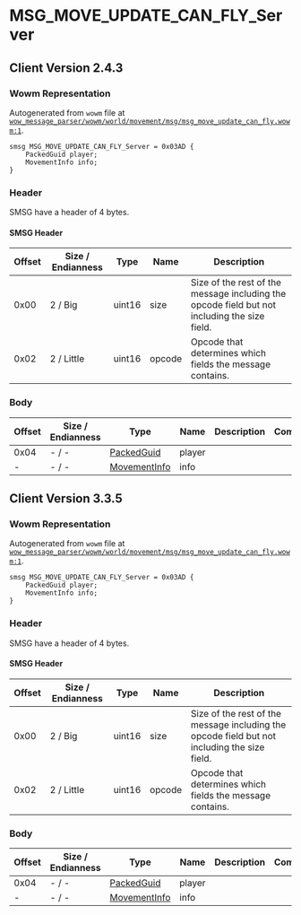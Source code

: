 # MSG_MOVE_UPDATE_CAN_FLY_Server

## Client Version 2.4.3

### Wowm Representation

Autogenerated from `wowm` file at [`wow_message_parser/wowm/world/movement/msg/msg_move_update_can_fly.wowm:1`](https://github.com/gtker/wow_messages/tree/main/wow_message_parser/wowm/world/movement/msg/msg_move_update_can_fly.wowm#L1).
```rust,ignore
smsg MSG_MOVE_UPDATE_CAN_FLY_Server = 0x03AD {
    PackedGuid player;
    MovementInfo info;
}
```
### Header

SMSG have a header of 4 bytes.

#### SMSG Header

| Offset | Size / Endianness | Type   | Name   | Description |
| ------ | ----------------- | ------ | ------ | ----------- |
| 0x00   | 2 / Big           | uint16 | size   | Size of the rest of the message including the opcode field but not including the size field.|
| 0x02   | 2 / Little        | uint16 | opcode | Opcode that determines which fields the message contains.|

### Body

| Offset | Size / Endianness | Type | Name | Description | Comment |
| ------ | ----------------- | ---- | ---- | ----------- | ------- |
| 0x04 | - / - | [PackedGuid](../spec/packed-guid.md) | player |  |  |
| - | - / - | [MovementInfo](movementinfo.md) | info |  |  |

## Client Version 3.3.5

### Wowm Representation

Autogenerated from `wowm` file at [`wow_message_parser/wowm/world/movement/msg/msg_move_update_can_fly.wowm:1`](https://github.com/gtker/wow_messages/tree/main/wow_message_parser/wowm/world/movement/msg/msg_move_update_can_fly.wowm#L1).
```rust,ignore
smsg MSG_MOVE_UPDATE_CAN_FLY_Server = 0x03AD {
    PackedGuid player;
    MovementInfo info;
}
```
### Header

SMSG have a header of 4 bytes.

#### SMSG Header

| Offset | Size / Endianness | Type   | Name   | Description |
| ------ | ----------------- | ------ | ------ | ----------- |
| 0x00   | 2 / Big           | uint16 | size   | Size of the rest of the message including the opcode field but not including the size field.|
| 0x02   | 2 / Little        | uint16 | opcode | Opcode that determines which fields the message contains.|

### Body

| Offset | Size / Endianness | Type | Name | Description | Comment |
| ------ | ----------------- | ---- | ---- | ----------- | ------- |
| 0x04 | - / - | [PackedGuid](../spec/packed-guid.md) | player |  |  |
| - | - / - | [MovementInfo](movementinfo.md) | info |  |  |


